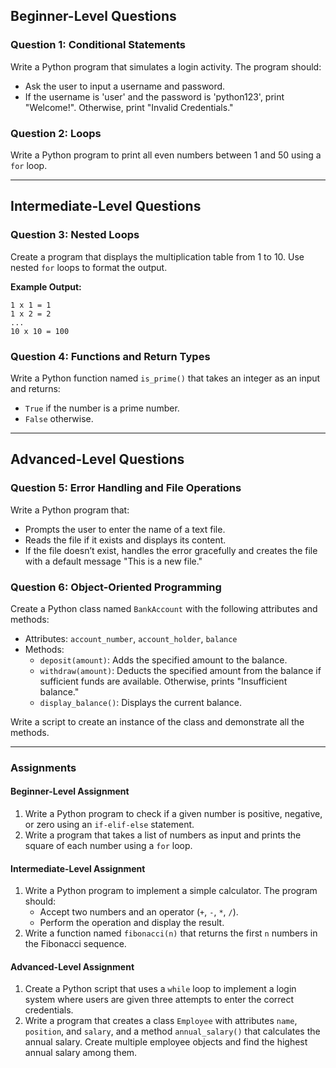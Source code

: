 ## Beginner-Level Questions

### Question 1: Conditional Statements
Write a Python program that simulates a login activity. The program should:
- Ask the user to input a username and password.
- If the username is 'user' and the password is 'python123', print "Welcome!". Otherwise, print "Invalid Credentials."

### Question 2: Loops
Write a Python program to print all even numbers between 1 and 50 using a `for` loop.

---

## Intermediate-Level Questions

### Question 3: Nested Loops
Create a program that displays the multiplication table from 1 to 10. Use nested `for` loops to format the output.

**Example Output:**
```
1 x 1 = 1
1 x 2 = 2
...
10 x 10 = 100
```

### Question 4: Functions and Return Types
Write a Python function named `is_prime()` that takes an integer as an input and returns:
- `True` if the number is a prime number.
- `False` otherwise.

---

## Advanced-Level Questions

### Question 5: Error Handling and File Operations
Write a Python program that:
- Prompts the user to enter the name of a text file.
- Reads the file if it exists and displays its content.
- If the file doesn’t exist, handles the error gracefully and creates the file with a default message "This is a new file."

### Question 6: Object-Oriented Programming
Create a Python class named `BankAccount` with the following attributes and methods:
- Attributes: `account_number`, `account_holder`, `balance`
- Methods:
  - `deposit(amount)`: Adds the specified amount to the balance.
  - `withdraw(amount)`: Deducts the specified amount from the balance if sufficient funds are available. Otherwise, prints "Insufficient balance."
  - `display_balance()`: Displays the current balance.

Write a script to create an instance of the class and demonstrate all the methods.

---

### Assignments

#### Beginner-Level Assignment
1. Write a Python program to check if a given number is positive, negative, or zero using an `if-elif-else` statement.
2. Write a program that takes a list of numbers as input and prints the square of each number using a `for` loop.

#### Intermediate-Level Assignment
1. Write a Python program to implement a simple calculator. The program should:
   - Accept two numbers and an operator (`+`, `-`, `*`, `/`).
   - Perform the operation and display the result.
2. Write a function named `fibonacci(n)` that returns the first `n` numbers in the Fibonacci sequence.

#### Advanced-Level Assignment
1. Create a Python script that uses a `while` loop to implement a login system where users are given three attempts to enter the correct credentials.
2. Write a program that creates a class `Employee` with attributes `name`, `position`, and `salary`, and a method `annual_salary()` that calculates the annual salary. Create multiple employee objects and find the highest annual salary among them.
